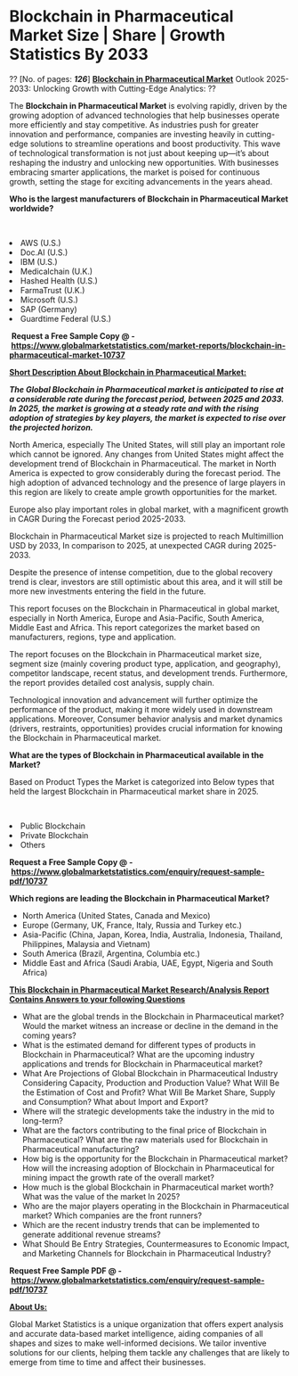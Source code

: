 <H1>Blockchain in Pharmaceutical Market Size | Share | Growth Statistics By 2033</H1><p>?? [No. of pages:&nbsp;<strong><em>126</em></strong>]&nbsp;<strong><a href="https://www.globalmarketstatistics.com/market-reports/blockchain-in-pharmaceutical-market-10737">Blockchain in Pharmaceutical&nbsp;Market</a></strong>&nbsp;Outlook 2025-2033: Unlocking Growth with Cutting-Edge Analytics: ??</p><p>The <strong>Blockchain in Pharmaceutical Market</strong> is evolving rapidly, driven by the growing adoption of advanced technologies that help businesses operate more efficiently and stay competitive. As industries push for greater innovation and performance, companies are investing heavily in cutting-edge solutions to streamline operations and boost productivity. This wave of technological transformation is not just about keeping up&mdash;it&rsquo;s about reshaping the industry and unlocking new opportunities. With businesses embracing smarter applications, the market is poised for continuous growth, setting the stage for exciting advancements in the years ahead.</p><p><strong>Who is the largest manufacturers of Blockchain in Pharmaceutical Market worldwide?</strong></p><p>&nbsp;<li>AWS (U.S.)<li> Doc.AI (U.S.)<li> IBM (U.S.)<li> Medicalchain (U.K.)<li> Hashed Health (U.S.)<li> FarmaTrust (U.K.)<li> Microsoft (U.S.)<li> SAP (Germany)<li> Guardtime Federal (U.S.)</p><p>&nbsp;<strong>Request a Free Sample Copy @ -&nbsp;<a href="https://www.globalmarketstatistics.com/market-reports/blockchain-in-pharmaceutical-market-10737">https://www.globalmarketstatistics.com/market-reports/blockchain-in-pharmaceutical-market-10737</a></strong></p><p><strong><u>Short Description About Blockchain in Pharmaceutical Market:</u></strong></p><p><strong><em>The Global Blockchain in Pharmaceutical market is anticipated to rise at a considerable rate during the forecast period, between 2025 and 2033. In 2025, the market is growing at a steady rate and with the rising adoption of strategies by key players, the market is expected to rise over the projected horizon.</em></strong></p><p>North America, especially The United States, will still play an important role which cannot be ignored. Any changes from United States might affect the development trend of Blockchain in Pharmaceutical. The market in North America is expected to grow considerably during the forecast period. The high adoption of advanced technology and the presence of large players in this region are likely to create ample growth opportunities for the market.</p><p>Europe also play important roles in global market, with a magnificent growth in CAGR During the Forecast period 2025-2033.</p><p>Blockchain in Pharmaceutical Market size is projected to reach Multimillion USD by 2033, In comparison to 2025, at unexpected CAGR during 2025-2033.</p><p>Despite the presence of intense competition, due to the global recovery trend is clear, investors are still optimistic about this area, and it will still be more new investments entering the field in the future.</p><p>This report focuses on the Blockchain in Pharmaceutical in global market, especially in North America, Europe and Asia-Pacific, South America, Middle East and Africa. This report categorizes the market based on manufacturers, regions, type and application.</p><p>The report focuses on the Blockchain in Pharmaceutical market size, segment size (mainly covering product type, application, and geography), competitor landscape, recent status, and development trends. Furthermore, the report provides detailed cost analysis, supply chain.</p><p>Technological innovation and advancement will further optimize the performance of the product, making it more widely used in downstream applications. Moreover, Consumer behavior analysis and market dynamics (drivers, restraints, opportunities) provides crucial information for knowing the Blockchain in Pharmaceutical market.</p><p><strong>What are the types of Blockchain in Pharmaceutical available in the Market?</strong></p><p>Based on Product Types the Market is categorized into Below types that held the largest Blockchain in Pharmaceutical market share in 2025.</p><p>&nbsp;<li>Public Blockchain<li> Private Blockchain<li> Others&nbsp;</p><p><strong>Request a Free Sample Copy @ -&nbsp;<a href="https://www.globalmarketstatistics.com/enquiry/request-sample-pdf/10737">https://www.globalmarketstatistics.com/enquiry/request-sample-pdf/10737</a></strong></p><p><strong>Which regions are leading the Blockchain in Pharmaceutical Market?</strong></p><ul><li>North America (United States, Canada and Mexico)</li><li>Europe (Germany, UK, France, Italy, Russia and Turkey etc.)</li><li>Asia-Pacific (China, Japan, Korea, India, Australia, Indonesia, Thailand, Philippines, Malaysia and Vietnam)</li><li>South America (Brazil, Argentina, Columbia etc.)</li><li>Middle East and Africa (Saudi Arabia, UAE, Egypt, Nigeria and South Africa)</li></ul><p><strong><u>This Blockchain in Pharmaceutical Market Research/Analysis Report Contains Answers to your following Questions</u></strong></p><ul><li>What are the global trends in the Blockchain in Pharmaceutical market? Would the market witness an increase or decline in the demand in the coming years?</li><li>What is the estimated demand for different types of products in Blockchain in Pharmaceutical? What are the upcoming industry applications and trends for Blockchain in Pharmaceutical market?</li><li>What Are Projections of Global Blockchain in Pharmaceutical Industry Considering Capacity, Production and Production Value? What Will Be the Estimation of Cost and Profit? What Will Be Market Share, Supply and Consumption? What about Import and Export?</li><li>Where will the strategic developments take the industry in the mid to long-term?</li><li>What are the factors contributing to the final price of Blockchain in Pharmaceutical? What are the raw materials used for Blockchain in Pharmaceutical manufacturing?</li><li>How big is the opportunity for the Blockchain in Pharmaceutical market? How will the increasing adoption of Blockchain in Pharmaceutical for mining impact the growth rate of the overall market?</li><li>How much is the global Blockchain in Pharmaceutical market worth? What was the value of the market In 2025?</li><li>Who are the major players operating in the Blockchain in Pharmaceutical market? Which companies are the front runners?</li><li>Which are the recent industry trends that can be implemented to generate additional revenue streams?</li><li>What Should Be Entry Strategies, Countermeasures to Economic Impact, and Marketing Channels for Blockchain in Pharmaceutical Industry?</li></ul><p><strong>Request Free Sample PDF @ -&nbsp;<a href="https://www.globalmarketstatistics.com/enquiry/request-sample-pdf/10737">https://www.globalmarketstatistics.com/enquiry/request-sample-pdf/10737</a></strong></p><p><strong><u>About Us:</u></strong></p><p>Global Market Statistics&nbsp;is a unique organization that offers expert analysis and accurate data-based market intelligence, aiding companies of all shapes and sizes to make well-informed decisions. We tailor inventive solutions for our clients, helping them tackle any challenges that are likely to emerge from time to time and affect their businesses.</p>
